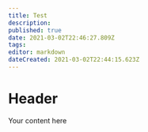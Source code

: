 ```yaml
---
title: Test
description: 
published: true
date: 2021-03-02T22:46:27.809Z
tags: 
editor: markdown
dateCreated: 2021-03-02T22:44:15.623Z
---
```


# Header
Your content here